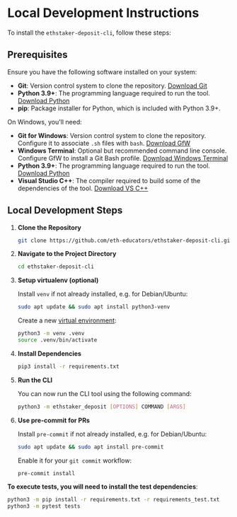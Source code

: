 # Local Development Instructions

To install the `ethstaker-deposit-cli`, follow these steps:

## Prerequisites

Ensure you have the following software installed on your system:

- **Git**: Version control system to clone the repository. [Download Git](https://git-scm.com/downloads)
- **Python 3.9+**: The programming language required to run the tool. [Download Python](https://www.python.org/downloads/)
- **pip**: Package installer for Python, which is included with Python 3.9+.

On Windows, you'll need:
- **Git for Windows**: Version control system to clone the repository. Configure it to associate `.sh` files with `bash`. [Download GfW](https://git-scm.com/download/win)
- **Windows Terminal**: Optional but recommended command line console. Configure GfW to install a Git Bash profile. [Download Windows Terminal](https://apps.microsoft.com/detail/9n0dx20hk701)
- **Python 3.9+**: The programming language required to run the tool. [Download Python](https://apps.microsoft.com/detail/9ncvdn91xzqp)
- **Visual Studio C++**: The compiler required to build some of the dependencies of the tool. [Download VS C++](https://visualstudio.microsoft.com/vs/features/cplusplus/)

## Local Development Steps

1. **Clone the Repository**

    ```sh
    git clone https://github.com/eth-educators/ethstaker-deposit-cli.git
    ```

2. **Navigate to the Project Directory**

    ```sh
    cd ethstaker-deposit-cli
    ```

3. **Setup virtualenv (optional)**

    Install `venv` if not already installed, e.g. for Debian/Ubuntu:

    ```sh
    sudo apt update && sudo apt install python3-venv
    ```

    Create a new [virtual environment](https://docs.python.org/3/library/venv.html):

    ```sh
    python3 -m venv .venv
    source .venv/bin/activate
    ```

4. **Install Dependencies**

    ```sh
    pip3 install -r requirements.txt
    ```

5. **Run the CLI**

    You can now run the CLI tool using the following command:

    ```sh
    python3 -m ethstaker_deposit [OPTIONS] COMMAND [ARGS]
    ```

6. **Use pre-commit for PRs**

    Install `pre-commit` if not already installed, e.g. for Debian/Ubuntu:

    ```sh
    sudo apt update && sudo apt install pre-commit
    ```

    Enable it for your `git commit` workflow:
    ```sh
    pre-commit install
    ```

**To execute tests, you will need to install the test dependencies**:
```sh
python3 -m pip install -r requirements.txt -r requirements_test.txt
python3 -m pytest tests
```
